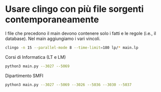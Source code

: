 # Usare clingo con più file sorgenti contemporaneamente

I file che precedono il main devono contenere solo i fatti e le regole (i.e., il database).
Nel main aggiungiamo i vari vincoli.

```bash
clingo -n 15 --parallel-mode 8 --time-limit=180 lp/* main.lp
```

Corsi di Informatica (LT e LM)

```bash
python3 main.py --3027 --5069
```

Dipartimento SMFI

```bash
python3 main.py --3027 --5069 --3026 --5036 --3030 --5037
```
